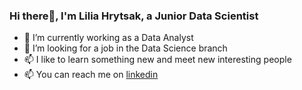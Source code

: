 ### Hi there👋, I'm Lilia Hrytsak, a Junior Data Scientist 
- 🔭 I’m currently working as a Data Analyst
- 👯 I’m looking for a job in the Data Science branch
- 📫 I like to learn something new and meet new interesting people
- 📫 You can reach me on [linkedin](https://www.linkedin.com/in/liliia-hrytsak-ba9085225/)
<!--
**LiliiaHrytsak/LiliiaHrytsak** is a ✨ _special_ ✨ repository because its `README.md` (this file) appears on your GitHub profile.

Here are some ideas to get you started:

- 🔭 I’m currently working on ...
- 🌱 I’m currently learning ...
- 👯 I’m looking to collaborate on ...
- 🤔 I’m looking for help with ...
- 💬 Ask me about ...
- 📫 How to reach me: ...
- 😄 Pronouns: ...
- ⚡ Fun fact: ...
-->
